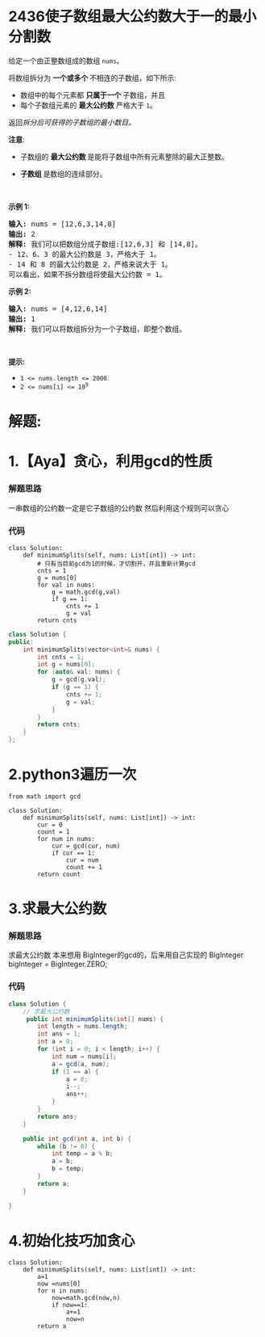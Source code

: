 # 2436使子数组最大公约数大于一的最小分割数
<p>给定一个由正整数组成的数组 <code>nums</code>。</p>

<p>将数组拆分为&nbsp;<strong>一个或多个&nbsp;</strong>不相连的子数组，如下所示:</p>

<ul>
	<li>数组中的每个元素都&nbsp;<strong>只属于一个&nbsp;</strong>子数组，并且</li>
	<li>每个子数组元素的 <strong>最大公约数</strong> 严格大于 <code>1</code>。</li>
</ul>

<p>返回<em>拆分后可获得的子数组的最小数目。</em></p>

<p><b>注意</b>:</p>

<ul>
	<li>子数组的 <strong>最大公约数&nbsp;</strong>是能将子数组中所有元素整除的最大正整数。</li>
	<li>
	<p data-group="1-1"><strong>子数组&nbsp;</strong>是数组的连续部分。</p>
	</li>
</ul>

<p>&nbsp;</p>

<p><strong>示例 1:</strong></p>

<pre>
<strong>输入:</strong> nums = [12,6,3,14,8]
<strong>输出:</strong> 2
<strong>解释:</strong> 我们可以把数组分成子数组:[12,6,3] 和 [14,8]。
- 12、6、3 的最大公约数是 3，严格大于 1。
- 14 和 8 的最大公约数是 2，严格来说大于 1。
可以看出，如果不拆分数组将使最大公约数 = 1。
</pre>

<p><strong>示例&nbsp;2:</strong></p>

<pre>
<strong>输入:</strong> nums = [4,12,6,14]
<strong>输出:</strong> 1
<strong>解释:</strong> 我们可以将数组拆分为一个子数组，即整个数组。
</pre>

<p>&nbsp;</p>

<p><strong>提示:</strong></p>

<ul>
	<li><code>1 &lt;= nums.length &lt;= 2000</code></li>
	<li><code>2 &lt;= nums[i] &lt;= 10<sup>9</sup></code></li>
</ul>
































# 解题:
# 1.【Aya】贪心，利用gcd的性质
### 解题思路
一串数组的公约数一定是它子数组的公约数
然后利用这个规则可以贪心

### 代码

```python3
class Solution:
    def minimumSplits(self, nums: List[int]) -> int:
        # 只有当目前gcd为1的时候，才切割开，并且重新计算gcd
        cnts = 1
        g = nums[0]
        for val in nums:
            g = math.gcd(g,val)
            if g == 1:
                cnts += 1
                g = val 
        return cnts
```

```cpp
class Solution {
public:
    int minimumSplits(vector<int>& nums) {
        int cnts = 1;
        int g = nums[0];
        for (auto& val: nums) {
            g = gcd(g,val);
            if (g == 1) {
                cnts += 1;
                g = val;
            }
        }
        return cnts;
    }
};
```

# 2.python3遍历一次
```
from math import gcd

class Solution:
    def minimumSplits(self, nums: List[int]) -> int:
        cur = 0
        count = 1
        for num in nums:
            cur = gcd(cur, num)
            if cur == 1:
                cur = num
                count += 1
        return count
```

# 3.求最大公约数
### 解题思路
求最大公约数
本来想用 BigInteger的gcd的，后来用自己实现的       BigInteger bigInteger = BigInteger.ZERO;


### 代码

```java
class Solution {
    // 求最大公约数
     public int minimumSplits(int[] nums) {
        int length = nums.length;
        int ans = 1;
        int a = 0;
        for (int i = 0; i < length; i++) {
            int num = nums[i];
            a = gcd(a, num);
            if (1 == a) {
                a = 0;
                i--;
                ans++;
            }
        }
        return ans;
    }

    public int gcd(int a, int b) {
        while (b != 0) {
            int temp = a % b;
            a = b;
            b = temp;
        }
        return a;
    }

}
```
# 4.初始化技巧加贪心
```
class Solution:
    def minimumSplits(self, nums: List[int]) -> int:
        a=1 
        now =nums[0]
        for n in nums:
            now=math.gcd(now,n) 
            if now==1:
                a+=1
                now=n    
        return a  
```


